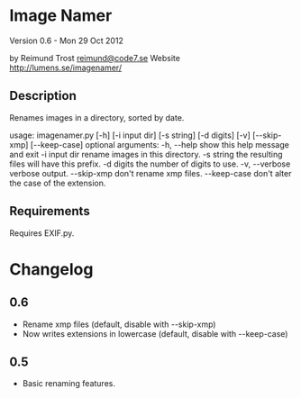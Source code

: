 Image Namer
==========

Version 0.6 - Mon 29 Oct 2012

by Reimund Trost <reimund@code7.se> 
Website <http://lumens.se/imagenamer/>


Description
-----------
Renames images in a directory, sorted by date.


usage: imagenamer.py [-h] [-i input dir] [-s string] [-d digits] [-v]
                     [--skip-xmp] [--keep-case]
optional arguments:
  -h, --help     show this help message and exit
  -i input dir   rename images in this directory.
  -s string      the resulting files will have this prefix.
  -d digits      the number of digits to use.
  -v, --verbose  verbose output.
  --skip-xmp     don't rename xmp files.
  --keep-case    don't alter the case of the extension.

Requirements
------------
Requires EXIF.py.


Changelog
=========

0.6
---
* Rename xmp files (default, disable with --skip-xmp)
* Now writes extensions in lowercase (default, disable with --keep-case)

0.5
---
* Basic renaming features.

